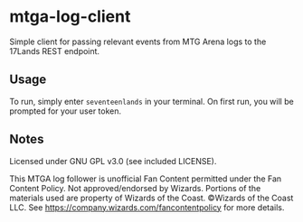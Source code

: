 # mtga-log-client

Simple client for passing relevant events from MTG Arena logs to the 17Lands REST endpoint.

## Usage

To run, simply enter `seventeenlands` in your terminal. On first run, you will be prompted for your user token.

## Notes

Licensed under GNU GPL v3.0 (see included LICENSE).

This MTGA log follower is unofficial Fan Content permitted under the Fan Content Policy. Not approved/endorsed by Wizards. Portions of the materials used are property of Wizards of the Coast. ©Wizards of the Coast LLC. See https://company.wizards.com/fancontentpolicy for more details.
